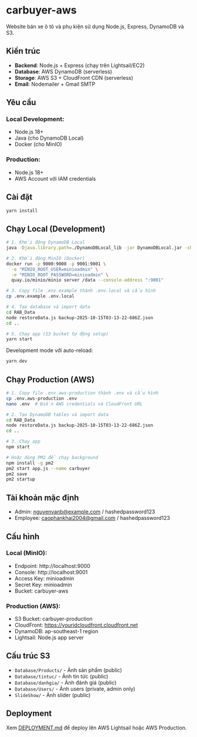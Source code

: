 # carbuyer-aws

Website bán xe ô tô và phụ kiện sử dụng Node.js, Express, DynamoDB và S3.

## Kiến trúc

- **Backend**: Node.js + Express (chạy trên Lightsail/EC2)
- **Database**: AWS DynamoDB (serverless)
- **Storage**: AWS S3 + CloudFront CDN (serverless)
- **Email**: Nodemailer + Gmail SMTP

## Yêu cầu

### Local Development:
- Node.js 18+
- Java (cho DynamoDB Local)
- Docker (cho MinIO)

### Production:
- Node.js 18+
- AWS Account với IAM credentials

## Cài đặt

```bash
yarn install
```

## Chạy Local (Development)

```bash
# 1. Khởi động DynamoDB Local
java -Djava.library.path=./DynamoDBLocal_lib -jar DynamoDBLocal.jar -sharedDb

# 2. Khởi động MinIO (Docker)
docker run -p 9000:9000 -p 9001:9001 \
  -e "MINIO_ROOT_USER=minioadmin" \
  -e "MINIO_ROOT_PASSWORD=minioadmin" \
  quay.io/minio/minio server /data --console-address ":9001"

# 3. Copy file .env.example thành .env.local và cấu hình
cp .env.example .env.local

# 4. Tạo database và import data
cd RAB_Data
node restoreData.js backup-2025-10-15T03-13-22-686Z.json
cd ..

# 5. Chạy app (S3 bucket tự động setup)
yarn start
```

Development mode với auto-reload:
```bash
yarn dev
```

## Chạy Production (AWS)

```bash
# 1. Copy file .env.aws-production thành .env và cấu hình
cp .env.aws-production .env
nano .env  # Điền AWS credentials và CloudFront URL

# 2. Tạo DynamoDB tables và import data
cd RAB_Data
node restoreData.js backup-2025-10-15T03-13-22-686Z.json
cd ..

# 3. Chạy app
npm start

# Hoặc dùng PM2 để chạy background
npm install -g pm2
pm2 start app.js --name carbuyer
pm2 save
pm2 startup
```

## Tài khoản mặc định

- Admin: nguyenvanb@example.com / hashedpassword123
- Employee: caophankhai2004@gmail.com / hashedpassword123

## Cấu hình

### Local (MinIO):
- Endpoint: http://localhost:9000
- Console: http://localhost:9001
- Access Key: minioadmin
- Secret Key: minioadmin
- Bucket: carbuyer-aws

### Production (AWS):
- S3 Bucket: carbuyer-production
- CloudFront: https://youridcloudfront.cloudfront.net
- DynamoDB: ap-southeast-1 region
- Lightsail: Node.js app server

## Cấu trúc S3

- `Database/Products/` - Ảnh sản phẩm (public)
- `Database/tintuc/` - Ảnh tin tức (public)
- `Database/danhgia/` - Ảnh đánh giá (public)
- `Database/Users/` - Ảnh users (private, admin only)
- `SlideShow/` - Ảnh slider (public)

## Deployment

Xem [DEPLOYMENT.md](DEPLOYMENT.md) để deploy lên AWS Lightsail hoặc AWS Production.
